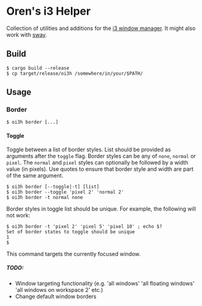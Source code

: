 # Oren's i3 Helper

Collection of utilities and additions for the [i3 window manager](https://i3wm.org/). It might also work with [sway](https://swaywm.org/).

## Build
```
$ cargo build --release
$ cp target/release/oi3h /somewhere/in/your/$PATH/
```

## Usage

### Border
`$ oi3h border [...]`

#### Toggle 
Toggle between a list of border styles. List should be provided as arguments after the `toggle` flag. Border styles can be any of `none`, `normal` or `pixel`. The `normal` and `pixel` styles can optionally be followed by a width value (in pixels). Use quotes to ensure that border style and width are part of the same argument.

```
$ oi3h border [--toggle|-t] [list]
$ oi3h border --toggle 'pixel 2' 'normal 2'
$ oi3h border -t normal none
```

Border styles in toggle list should be unique. For example, the following will not work:
```
$ oi3h border -t 'pixel 2' 'pixel 5' 'pixel 10' ; echo $?
Set of border states to toggle should be unique
1
$
```

This command targets the currently focused window. 

##### TODO:
- Window targeting functionality (e.g. 'all windows' 'all floating windows' 'all windows on workspace 2' etc.)
- Change default window borders
